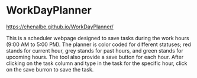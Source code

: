 # WorkDayPlanner
https://chenalbe.github.io/WorkDayPlanner/

This is a scheduler webpage designed to save tasks during the work hours (9:00 AM to 5:00 PM).
The planner is color coded for different statuses; red stands for current hour, grey stands for past hours, and green stands for upcoming hours.
The tool also provide a save button for each hour. After clicking on the task column and type in the task for the specific hour, click on the save burron to save the task.